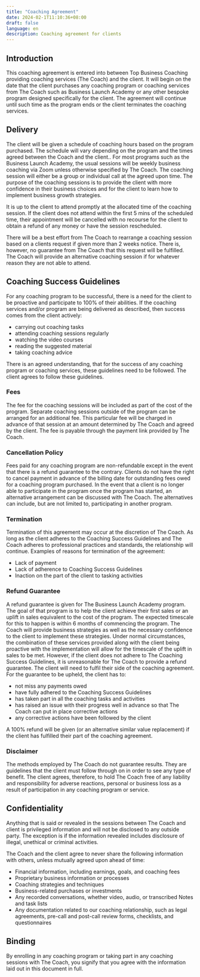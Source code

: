 ```yaml
---
title: "Coaching Agreement"
date: 2024-02-1T11:10:36+08:00
draft: false
language: en
description: Coaching agreement for clients
---
```


## Introduction

This coaching agreement is entered into between Top Business Coaching providing coaching services (The Coach) and the client.
It will begin on the date that the client purchases any coaching program or coaching services from The Coach such as Business Launch Academy or any other bespoke program designed specifically for the client. The agreement will continue until such time as the program ends or the client terminates the coaching services.

## Delivery

The client will be given a schedule of coaching hours based on the program purchased. The schedule will vary depending on the program and the times agreed between the Coach and the client.. For most programs such as the Business Launch Academy, the usual sessions will be weekly business coaching via Zoom unless otherwise specified by The Coach. The coaching session will either be a group or individual call at the agreed upon time. The purpose of the coaching sessions is to provide the client with more confidence in their business choices and for the client to learn how to implement business growth strategies.

It is up to the client to attend promptly at the allocated time of the coaching session. If the client does not attend within the first 5 mins of the scheduled time, their appointment will be cancelled with no recourse for the client to obtain a refund of any money or have the session rescheduled.  

There will be a best effort from The Coach to rearrange a coaching session based on a clients request if given more than 2 weeks notice. There is, however, no guarantee from The Coach that this request will be fulfilled. The Coach will provide an alternative coaching session if for whatever reason they are not able to attend.

## Coaching Success Guidelines

For any coaching program to be successful, there is a need for the client to be proactive and participate to 100% of their abilities. If the coaching services and/or program are being delivered as described, then success comes from the client actively:

* carrying out coaching tasks
* attending coaching sessions regularly
* watching the video courses
* reading the suggested material
* taking coaching advice

There is an agreed understanding, that for the success of any coaching program or coaching services, these guidelines need to be followed. The client agrees to follow these guidelines.

### Fees

The fee for the coaching sessions will be included as part of the cost of the program. Separate coaching sessions outside of the program can be arranged for an additional fee. This particular fee will be charged in advance of that session at an amount determined by The Coach and agreed by the client. The fee is payable through the payment link provided by The Coach.

### Cancellation Policy

Fees paid for any coaching program are non-refundable except in the event that there is a refund guarantee to the contrary. Clients do not have the right to cancel payment in advance of the billing date for outstanding fees owed for a coaching program purchased. In the event that a client is no longer able to participate in the program once the program has started, an alternative arrangement can be discussed with The Coach. The alternatives can include, but are not limited to, participating in another program.

### Termination

Termination of this agreement may occur at the discretion of The Coach. As long as the client adheres to the Coaching Success Guidelines and The Coach adheres to professional practices and standards, the relationship will continue.
Examples of reasons for termination of the agreement:

* Lack of payment
* Lack of adherence to Coaching Success Guidelines
* Inaction on the part of the client to tasking activities

### Refund Guarantee

A refund guarantee is given for The Business Launch Academy program. The goal of that program is to help the client achieve their first sales or an uplift in sales equivalent to the cost of the program. The expected timescale for this to happen is within 6 months of commencing the program. The Coach will provide business strategies as well as the necessary confidence to the client to implement these strategies. Under normal circumstances, the combination of these services provided along with the client being proactive with the implementation will allow for the timescale of the uplift in sales to be met. However, if the client does not adhere to The Coaching Success Guidelines, it is unreasonable for The Coach to provide a refund guarantee. The client will need to fulfil their side of the coaching agreement. For the guarantee to be upheld, the client has to:

* not miss any payments owed
* have fully adhered to the Coaching Success Guidelines
* has taken part in all the coaching tasks and activities  
* has raised an issue with their progress well in advance so that The Coach can put in place corrective actions
* any corrective actions have been followed by the client

A 100% refund will be given (or an alternative similar value replacement) if the client has fulfilled their part of the coaching agreement.

### Disclaimer

The methods employed by The Coach do not guarantee results. They are guidelines that the client must follow through on in order to see any type of benefit. The client agrees, therefore, to hold The Coach free of any liability and responsibility for adverse reactions, personal or business loss as a result of participation in any coaching program or service.

## Confidentiality

Anything that is said or revealed in the sessions between The Coach and client is privileged information and will not be disclosed to any outside party. The exception is if the information revealed includes disclosure of illegal, unethical or criminal activities.

The Coach and the client agree to never share the following information with others, unless mutually agreed upon ahead of time:

* Financial information, including earnings, goals, and coaching fees
* Proprietary business information or processes
* Coaching strategies and techniques
* Business-related purchases or investments
* Any recorded conversations, whether video, audio, or transcribed Notes and task lists
* Any documentation related to our coaching relationship, such as legal agreements, pre-call and post-call review forms, checklists, and questionnaires

## Binding

By enrolling in any coaching program or taking part in any coaching sessions with The Coach, you signify that you agree with the information laid out in this document in full.
